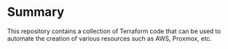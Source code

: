 # Summary

This repository contains a collection of Terraform code that can be used to automate the creation of various resources such as AWS, Proxmox, etc.
